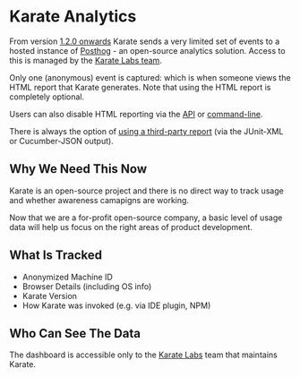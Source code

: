 # Karate Analytics
From version [1.2.0 onwards](https://github.com/karatelabs/karate/releases/tag/v1.2.0) Karate sends a very limited set of events to a hosted instance of [Posthog](https://posthog.com) - an open-source analytics solution. Access to this is managed by the [Karate Labs team](#who-can-see-the-data).

Only one (anonymous) event is captured: which is when someone views the HTML report that Karate generates. Note that using the HTML report is completely optional.

Users can also disable HTML reporting via the [API](https://github.com/karatelabs/karate#junit-4-parallel-execution) or [command-line](https://github.com/karatelabs/karate/tree/master/karate-netty#output-format).

There is always the option of [using a third-party report](https://github.com/karatelabs/karate/tree/master/karate-demo#example-report) (via the JUnit-XML or Cucumber-JSON output).

## Why We Need This Now
Karate is an open-source project and there is no direct way to track usage and whether awareness camapigns are working.

Now that we are a for-profit open-source company, a basic level of usage data will help us focus on the right areas of product development.

## What Is Tracked 
* Anonymized Machine ID
* Browser Details (including OS info)
* Karate Version
* How Karate was invoked (e.g. via IDE plugin, NPM)

## Who Can See The Data
The dashboard is accessible only to the [Karate Labs](https://karatelabs.io) team that maintains Karate.
